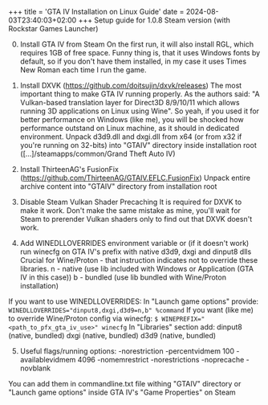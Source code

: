 +++
title = 'GTA IV Installation on Linux Guide'
date = 2024-08-03T23:40:03+02:00
+++
Setup guide for 1.0.8 Steam version (with Rockstar Games Launcher)

0. Install GTA IV from Steam
On the first run, it will also install RGL, which requires 1GB of free space.
Funny thing is, that it uses Windows fonts by default, so if you don't have them installed, in my case it uses Times New Roman each time I run the game.

1. Install DXVK (https://github.com/doitsujin/dxvk/releases)
The most important thing to make GTA IV running properly.
As the authors said: "A Vulkan-based translation layer for Direct3D 8/9/10/11 which allows running 3D applications on Linux using Wine".
So yeah, if you used it for better performance on Windows (like me), you will be shocked how performance outstand on Linux machine, as it should in dedicated environment.
Unpack d3d9.dll and dxgi.dll from x64 (or from x32 if you're running on 32-bits) into "GTAIV" directory inside installation root ([...]/steamapps/common/Grand Theft Auto IV)

2. Install ThirteenAG's FusionFix (https://github.com/ThirteenAG/GTAIV.EFLC.FusionFix)
Unpack entire archive content into "GTAIV" directory from installation root

3. Disable Steam Vulkan Shader Precaching
It is required for DXVK to make it work. Don't make the same mistake as mine, you'll wait for Steam to prerender Vulkan shaders only to find out that DXVK doesn't work.

4. Add WINEDLLOVERRIDES environment variable or (if it doesn't work) run winecfg on GTA IV's prefix with native d3d9, dxgi and dinput8 dlls
Crucial for Wine/Proton - that instruction indicates not to override these libraries.
n - native (use lib included with Windows or Application (GTA IV in this case))
b - bundled (use lib bundled with Wine/Proton installation)

If you want to use WINEDLLOVERRIDES:
In "Launch game options" provide: ```WINEDLLOVERRIDES="dinput8,dxgi,d3d9=n,b" %command```
If you want (like me) to override Wine/Proton config via winecfg:
```$ WINEPREFIX="<path_to_pfx_gta_iv_use>" winecfg```
In "Libraries" section add:
  dinput8 (native, bundled)
  dxgi (native, bundled)
  d3d9 (native, bundled)

5. Useful flags/running options:
  -norestriction
  -percentvidmem 100
  -availablevidmem 4096
  -nomemrestrict
  -norestrictions
  -noprecache
  -novblank

You can add them in commandline.txt file withing "GTAIV" directory or "Launch game options" inside GTA IV's "Game Properties" on Steam
